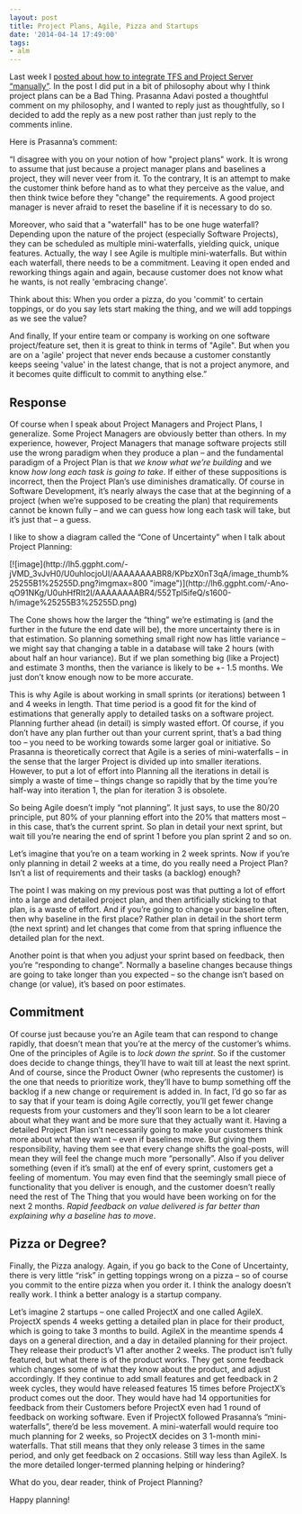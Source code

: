 ```yaml
---
layout: post
title: Project Plans, Agile, Pizza and Startups
date: '2014-04-14 17:49:00'
tags:
- alm
---
```


Last week I [posted about how to integrate TFS and Project Server “manually”](http://www.colinsalmcorner.com/2014/04/integrating-tfs-and-project-server-two.html). In the post I did put in a bit of philosophy about why I think project plans can be a Bad Thing. Prasanna Adavi posted a thoughtful comment on my philosophy, and I wanted to reply just as thoughtfully, so I decided to add the reply as a new post rather than just reply to the comments inline.

Here is Prasanna’s comment:

“I disagree with you on your notion of how "project plans" work. It is wrong to assume that just because a project manager plans and baselines a project, they will never veer from it. To the contrary, It is an attempt to make the customer think before hand as to what they perceive as the value, and then think twice before they "change" the requirements. A good project manager is never afraid to reset the baseline if it is necessary to do so.

Moreover, who said that a "waterfall" has to be one huge waterfall? Depending upon the nature of the project (especially Software Projects), they can be scheduled as multiple mini-waterfalls, yielding quick, unique features. Actually, the way I see Agile is multiple mini-waterfalls. But within each waterfall, there needs to be a commitment. Leaving it open ended and reworking things again and again, because customer does not know what he wants, is not really 'embracing change'.

Think about this: When you order a pizza, do you 'commit' to certain toppings, or do you say lets start making the thing, and we will add toppings as we see the value?

And finally, If your entire team or company is working on one software project/feature set, then it is great to think in terms of "Agile". But when you are on a 'agile' project that never ends because a customer constantly keeps seeing 'value' in the latest change, that is not a project anymore, and it becomes quite difficult to commit to anything else.”

## Response

Of course when I speak about Project Managers and Project Plans, I generalize. Some Project Managers are obviously better than others. In my experience, however, Project Managers that manage software projects still use the wrong paradigm when they produce a plan – and the fundamental paradigm of a Project Plan is that _we know what we’re building_ and we know _how long each task is going to take_. If either of these suppositions is incorrect, then the Project Plan’s use diminishes dramatically. Of course in Software Development, it’s nearly always the case that at the beginning of a project (when we’re supposed to be creating the plan) that requirements cannot be known fully – and we can guess how long each task will take, but it’s just that – a guess.

I like to show a diagram called the “Cone of Uncertainty” when I talk about Project Planning:

<!--kg-card-begin: html-->[![image](http://lh5.ggpht.com/-jVMD_3vJvH0/U0uhIocjoUI/AAAAAAAABR8/KPbzX0nT3qA/image_thumb%25255B1%25255D.png?imgmax=800 "image")](http://lh6.ggpht.com/-Ano-qO91NKg/U0uhHfRlt2I/AAAAAAAABR4/552TpI5ifeQ/s1600-h/image%25255B3%25255D.png)<!--kg-card-end: html-->

The Cone shows how the larger the “thing” we’re estimating is (and the further in the future the end date will be), the more uncertainty there is in that estimation. So planning something small right now has little variance – we might say that changing a table in a database will take 2 hours (with about half an hour variance). But if we plan something big (like a Project) and estimate 3 months, then the variance is likely to be +- 1.5 months. We just don’t know enough now to be more accurate.

This is why Agile is about working in small sprints (or iterations) between 1 and 4 weeks in length. That time period is a good fit for the kind of estimations that generally apply to detailed tasks on a software project. Planning further ahead (in detail) is simply wasted effort. Of course, if you don’t have any plan further out than your current sprint, that’s a bad thing too – you need to be working towards some larger goal or initiative. So Prasanna is theoretically correct that Agile is a series of mini-waterfalls – in the sense that the larger Project is divided up into smaller iterations. However, to put a lot of effort into Planning all the iterations in detail is simply a waste of time – things change so rapidly that by the time you’re half-way into iteration 1, the plan for iteration 3 is obsolete.

So being Agile doesn’t imply “not planning”. It just says, to use the 80/20 principle, put 80% of your planning effort into the 20% that matters most – in this case, that’s the current sprint. So plan in detail your next sprint, but wait till you’re nearing the end of sprint 1 before you plan sprint 2 and so on.

Let’s imagine that you’re on a team working in 2 week sprints. Now if you’re only planning in detail 2 weeks at a time, do you really need a Project Plan? Isn’t a list of requirements and their tasks (a backlog) enough?

The point I was making on my previous post was that putting a lot of effort into a large and detailed project plan, and then artificially sticking to that plan, is a waste of effort. And if you’re going to change your baseline often, then why baseline in the first place? Rather plan in detail in the short term (the next sprint) and let changes that come from that spring influence the detailed plan for the next.

Another point is that when you adjust your sprint based on feedback, then you’re “responding to change”. Normally a baseline changes because things are going to take longer than you expected – so the change isn’t based on change (or value), it’s based on poor estimates.

## Commitment

Of course just because you’re an Agile team that can respond to change rapidly, that doesn’t mean that you’re at the mercy of the customer’s whims. One of the principles of Agile is to _lock down the sprint_. So if the customer does decide to change things, they’ll have to wait till at least the next sprint. And of course, since the Product Owner (who represents the customer) is the one that needs to prioritize work, they’ll have to bump something off the backlog if a new change or requirement is added in. In fact, I’d go so far as to say that if your team is doing Agile correctly, you’ll get fewer change requests from your customers and they’ll soon learn to be a lot clearer about what they want and be more sure that they actually want it. Having a detailed Project Plan isn’t necessarily going to make your customers think more about what they want – even if baselines move. But giving them responsibility, having them see that every change shifts the goal-posts, will mean they will feel the change much more “personally”. Also if you deliver something (even if it’s small) at the enf of every sprint, customers get a feeling of momentum. You may even find that the seemingly small piece of functionality that you deliver is enough, and the customer doesn’t really need the rest of The Thing that you would have been working on for the next 2 months. _Rapid feedback on value delivered is far better than explaining why a baseline has to move_.

## Pizza or Degree?

Finally, the Pizza analogy. Again, if you go back to the Cone of Uncertainty, there is very little “risk” in getting toppings wrong on a pizza – so of course you commit to the entire pizza when you order it. I think the analogy doesn’t really work. I think a better analogy is a startup company.

Let’s imagine 2 startups – one called ProjectX and one called AgileX. ProjectX spends 4 weeks getting a detailed plan in place for their product, which is going to take 3 months to build. AgileX in the meantime spends 4 days on a general direction, and a day in detailed planning for their project. They release their product’s V1 after another 2 weeks. The product isn’t fully featured, but what there is of the product works. They get some feedback which changes some of what they know about the product, and adjust accordingly. If they continue to add small features and get feedback in 2 week cycles, they would have released features 15 times before ProjectX’s product comes out the door. They would have had 14 opportunities for feedback from their Customers before ProjectX even had 1 round of feedback on working software. Even if ProjectX followed Prasanna’s “mini-waterfalls”, there’d be less movement. A mini-waterfall would require too much planning for 2 weeks, so ProjectX decides on 3 1-month mini-waterfalls. That still means that they only release 3 times in the same period, and only get feedback on 2 occasions. Still way less than AgileX. Is the more detailed longer-termed planning helping or hindering?

What do you, dear reader, think of Project Planning?

Happy planning!

